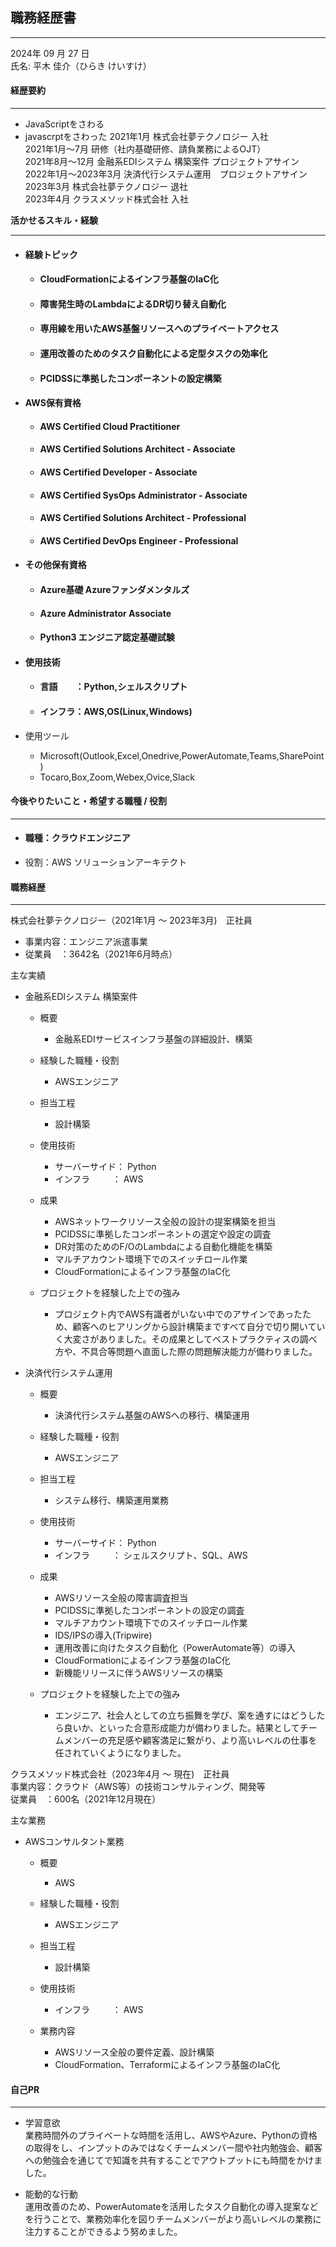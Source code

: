 ## **職務経歴書**

---

2024年 09 月 27 日  
氏名: 平木 佳介（ひらき けいすけ）

#### **経歴要約**

---
- JavaScriptをさわる
- javascrptをさわった
2021年1月		株式会社夢テクノロジー 入社  
2021年1月〜7月	研修（社内基礎研修、請負業務によるOJT）  
2021年8月〜12月	金融系EDIシステム 構築案件 プロジェクトアサイン  
2022年1月〜2023年3月	決済代行システム運用　プロジェクトアサイン  
2023年3月		株式会社夢テクノロジー 退社  
2023年4月		クラスメソッド株式会社 入社

**活かせるスキル・経験**

---

* #### 経験トピック

  * #### CloudFormationによるインフラ基盤のIaC化

  * #### 障害発生時のLambdaによるDR切り替え自動化

  * #### 専用線を用いたAWS基盤リソースへのプライベートアクセス

  * #### 運用改善のためのタスク自動化による定型タスクの効率化

  * #### PCIDSSに準拠したコンポーネントの設定構築 

* #### AWS保有資格

  * #### AWS Certified Cloud Practitioner

  * #### AWS Certified Solutions Architect \- Associate

  * #### AWS Certified Developer \- Associate

  * #### AWS Certified SysOps Administrator \- Associate

  * #### AWS Certified Solutions Architect \- Professional

  * #### AWS Certified DevOps Engineer \- Professional

    

* #### その他保有資格

  * #### Azure基礎 Azureファンダメンタルズ

  * #### Azure Administrator Associate

  * #### Python3 エンジニア認定基礎試験

    

* #### 使用技術

  * #### 言語　　：Python,シェルスクリプト

  * #### インフラ：AWS,OS(Linux,Windows)

* 使用ツール  
  * Microsoft(Outlook,Excel,Onedrive,PowerAutomate,Teams,SharePoint)  
  * Tocaro,Box,Zoom,Webex,Ovice,Slack  
  


#### **今後やりたいこと・希望する職種 / 役割**

---

* #### 職種：クラウドエンジニア

* 役割：AWS ソリューションアーキテクト

####   **職務経歴**

---

 株式会社夢テクノロジー（2021年1月 ～ 2023年3月)　正社員

- 事業内容：エンジニア派遣事業  
- 従業員　：3642名（2021年6月時点）

主な実績

* 金融系EDIシステム 構築案件  
  * 概要  
    * 金融系EDIサービスインフラ基盤の詳細設計、構築

  * 経験した職種・役割  
    * AWSエンジニア

  * 担当工程  
    * 設計構築

  * 使用技術  
    * サーバーサイド： Python  
    * インフラ 　　   ： AWS

  * 成果  
    * AWSネットワークリソース全般の設計の提案構築を担当  
    * PCIDSSに準拠したコンポーネントの選定や設定の調査  
    * DR対策のためのF/OのLambdaによる自動化機能を構築  
    * マルチアカウント環境下でのスイッチロール作業  
    * CloudFormationによるインフラ基盤のIaC化  
        
  * プロジェクトを経験した上での強み  
    * プロジェクト内でAWS有識者がいない中でのアサインであったため、顧客へのヒアリングから設計構築まですべて自分で切り開いていく大変さがありました。その成果としてベストプラクティスの調べ方や、不具合等問題へ直面した際の問題解決能力が備わりました。

* 決済代行システム運用  
  * 概要  
    * 決済代行システム基盤のAWSへの移行、構築運用

  * 経験した職種・役割  
    * AWSエンジニア

  * 担当工程  
    * システム移行、構築運用業務

      

  * 使用技術  
    * サーバーサイド： Python  
    * インフラ 　　   ： シェルスクリプト、SQL、AWS

  * 成果

    

    * AWSリソース全般の障害調査担当  
    * PCIDSSに準拠したコンポーネントの設定の調査  
    * マルチアカウント環境下でのスイッチロール作業  
    * IDS/IPSの導入(Tripwire)  
    * 運用改善に向けたタスク自動化（PowerAutomate等）の導入  
    * CloudFormationによるインフラ基盤のIaC化  
    * 新機能リリースに伴うAWSリソースの構築  
        
  * プロジェクトを経験した上での強み  
    * エンジニア、社会人としての立ち振舞を学び、案を通すにはどうしたら良いか、といった合意形成能力が備わりました。結果としてチームメンバーの充足感や顧客満足に繋がり、より高いレベルの仕事を任されていくようになりました。

クラスメソッド株式会社（2023年4月 ～ 現在)　正社員  
事業内容：クラウド（AWS等）の技術コンサルティング、開発等  
従業員　：600名（2021年12月現在）

主な業務

* AWSコンサルタント業務  
  * 概要  
    * AWS

  * 経験した職種・役割  
    * AWSエンジニア

  * 担当工程  
    * 設計構築

  * 使用技術  
    * インフラ 　　   ： AWS

  * 業務内容  
    * AWSリソース全般の要件定義、設計構築  
    * CloudFormation、Terraformによるインフラ基盤のIaC化

####  **自己PR**

---

* 学習意欲  
  業務時間外のプライベートな時間を活用し、AWSやAzure、Pythonの資格の取得をし、インプットのみではなくチームメンバー間や社内勉強会、顧客への勉強会を通じてで知識を共有することでアウトプットにも時間をかけました。

* 能動的な行動  
  運用改善のため、PowerAutomateを活用したタスク自動化の導入提案などを行うことで、業務効率化を図りチームメンバーがより高いレベルの業務に注力することができるよう努めました。

